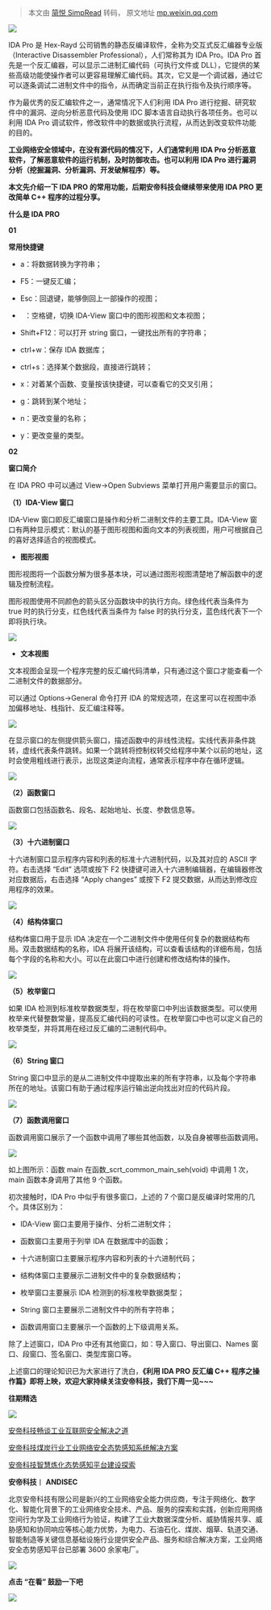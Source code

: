 > 本文由 [简悦 SimpRead](http://ksria.com/simpread/) 转码， 原文地址 [mp.weixin.qq.com](https://mp.weixin.qq.com/s/NIy0omE7yTyUZEX3FyyFZA)

![](https://mmbiz.qpic.cn/mmbiz_gif/ll2PVky3MmaYz8UWHicLDSC4e3NqcibOLicCiaYtmQm9A0Ied3OLs4Wibj6bLz8jmf0gB3k0h1aQNNVKNqjKFcZV0Mg/640?wx_fmt=gif)

IDA Pro 是 Hex-Rayd 公司销售的静态反编译软件，全称为交互式反汇编器专业版（Interactive Disassembler Professional），人们常称其为 IDA Pro。IDA Pro 首先是一个反汇编器，可以显示二进制汇编代码（可执行文件或 DLL），它提供的某些高级功能使操作者可以更容易理解汇编代码。其次，它又是一个调试器，通过它可以逐条调试二进制文件中的指令，从而确定当前正在执行指令及执行顺序等。

作为最优秀的反汇编软件之一，通常情况下人们利用 IDA Pro 进行挖掘、研究软件中的漏洞、逆向分析恶意代码及使用 IDC 脚本语言自动执行各项任务。也可以利用 IDA Pro 调试软件，修改软件中的数据或执行流程，从而达到改变软件功能的目的。

**********工业网络安全领域中，在没有源代码的情况下，人们通常利用 IDA Pro 分析恶意软件，了解恶意软件的运行机制，及时防御攻击。也可以利用 IDA Pro 进行漏洞分析（挖掘漏洞、分析漏洞、开发破解程序）等。**********

**本文先介绍一下 IDA PRO 的常用功能，后期安帝科技会继续带来使用 IDA PRO 更改简单 C++ 程序的过程分享。**

**什么是 IDA PRO**

**01**

**常用快捷键**

*   a：将数据转换为字符串；
    
*   F5：一键反汇编；
    
*   Esc：回退键，能够倒回上一部操作的视图；
    
*     ：空格键，切换 IDA-View 窗口中的图形视图和文本视图；
    
*   Shift+F12：可以打开 string 窗口，一键找出所有的字符串；
    
*   ctrl+w：保存 IDA 数据库；
    
*   ctrl+s：选择某个数据段，直接进行跳转；
    
*   x：对着某个函数、变量按该快捷键，可以查看它的交叉引用；
    
*   g：跳转到某个地址；
    
*   n：更改变量的名称；
    
*   y：更改变量的类型。
    

**02**

**窗口简介**

在 IDA PRO 中可以通过 View→Open Subviews 菜单打开用户需要显示的窗口。

**（1）IDA-View 窗口**

IDA-View 窗口即反汇编窗口是操作和分析二进制文件的主要工具。IDA-View 窗口有两种显示模式：默认的基于图形视图和面向文本的列表视图，用户可根据自己的喜好选择适合的视图模式。

*   **图形视图**
    

图形视图将一个函数分解为很多基本块，可以通过图形视图清楚地了解函数中的逻辑及控制流程。

图形视图使用不同颜色的箭头区分函数块中的执行方向。绿色线代表当条件为 true 时的执行分支，红色线代表当条件为 false 时的执行分支，蓝色线代表下一个即将执行块。

![](https://mmbiz.qpic.cn/mmbiz_png/ll2PVky3MmbHQOH9usfp1GtXeDoKQfYC9MEkX3keibj7rzv5sKIvIl52utCxia32kLprzvQA96sXaOQ1DOmUehcQ/640?wx_fmt=png)

*   **文本视图**
    

文本视图会呈现一个程序完整的反汇编代码清单，只有通过这个窗口才能查看一个二进制文件的数据部分。

可以通过 Options→General 命令打开 IDA 的常规选项，在这里可以在视图中添加偏移地址、栈指针、反汇编注释等。

![](https://mmbiz.qpic.cn/mmbiz_jpg/ll2PVky3MmbHQOH9usfp1GtXeDoKQfYCIQgrYcOFuHuR2cMYmIkSQ9zWuutO3tmfJ22wTdJFD1QcszIt6NvovA/640?wx_fmt=jpeg)

在显示窗口的左侧提供箭头窗口，描述函数中的非线性流程。实线代表非条件跳转，虚线代表条件跳转。如果一个跳转将控制权转交给程序中某个以前的地址，这时会使用粗线进行表示，出现这类逆向流程，通常表示程序中存在循环逻辑。

![](https://mmbiz.qpic.cn/mmbiz_png/ll2PVky3MmbHQOH9usfp1GtXeDoKQfYC5DNhHCRgv27Q2xD5XVibnEIW67HWibW4tGjoZ3gzj7qnJE0djnqiblTiaQ/640?wx_fmt=png)

**（2）函数窗口**

函数窗口包括函数名、段名、起始地址、长度、参数信息等。

![](https://mmbiz.qpic.cn/mmbiz_png/ll2PVky3MmbHQOH9usfp1GtXeDoKQfYCibNcuicqmiciaX6xqIwtQD2CibkqiaCliaI5iaviaFPzlTsaIxTnicVtOaaviaMnQ/640?wx_fmt=png)

**（3）十六进制窗口**

十六进制窗口显示程序内容和列表的标准十六进制代码，以及其对应的 ASCII 字符。右击选择 “Edit” 选项或按下 F2 快捷键可进入十六进制编辑器，在编辑器修改对应数据后，右击选择 “Apply changes” 或按下 F2 提交数据，从而达到修改应用程序的效果。

![](https://mmbiz.qpic.cn/mmbiz_png/ll2PVky3MmbHQOH9usfp1GtXeDoKQfYCAMOujMEA6tMCiayAuEoD63WPrlqeibzvH3pBRBxcj9iaYAXtlTOOmhiaBg/640?wx_fmt=png)

**（4）结构体窗口**

结构体窗口用于显示 IDA 决定在一个二进制文件中使用任何复杂的数据结构布局。双击数据结构的名称，IDA 将展开该结构，可以查看该结构的详细布局，包括每个字段的名称和大小。可以在此窗口中进行创建和修改结构体的操作。

![](https://mmbiz.qpic.cn/mmbiz_png/ll2PVky3MmbHQOH9usfp1GtXeDoKQfYCCaBWKx98FQdvSGfs5WlcH5cPbPUUY0lMNfoklgtsku9bnzxuzkbibKA/640?wx_fmt=png)

**（5）枚举窗口**

如果 IDA 检测到标准枚举数据类型，将在枚举窗口中列出该数据类型。可以使用枚举来代替整数常量，提高反汇编代码的可读性。在枚举窗口中也可以定义自己的枚举类型，并将其用在经过反汇编的二进制代码中。

![](https://mmbiz.qpic.cn/mmbiz_jpg/ll2PVky3MmbHQOH9usfp1GtXeDoKQfYCvMUMmUHbpmZKDEiayOByRdzegXcjI5o6CEayaTRIuACSEHyyIEricxvQ/640?wx_fmt=jpeg)

**（6）String 窗口**

String 窗口中显示的是从二进制文件中提取出来的所有字符串，以及每个字符串所在的地址。该窗口有助于通过程序运行输出逆向找出对应的代码片段。 

![](https://mmbiz.qpic.cn/mmbiz_png/ll2PVky3MmbHQOH9usfp1GtXeDoKQfYCcRvjZicVQJGtPn1G1icekFGeq4UmXet0TDRicSuAibatZBAFfmlYwKFGLg/640?wx_fmt=png)

**（7）函数调用窗口**

函数调用窗口展示了一个函数中调用了哪些其他函数，以及自身被哪些函数调用。

![](https://mmbiz.qpic.cn/mmbiz_png/ll2PVky3MmbHQOH9usfp1GtXeDoKQfYCpXIO6icteAymP8S9vrJtJicmSTz6u8KLGyEHA7oKIfHoQOCKovypPh9A/640?wx_fmt=png)

如上图所示：函数 main 在函数_scrt_common_main_seh(void) 中调用 1 次，main 函数本身调用了其他 9 个函数。

初次接触时，IDA Pro 中似乎有很多窗口，上述的 7 个窗口是反编译时常用的几个。具体区别为：

*   IDA-View 窗口主要用于操作、分析二进制文件；
    
*   函数窗口主要用于列举 IDA 在数据库中的函数；
    
*   十六进制窗口主要展示程序内容和列表的十六进制代码；
    
*   结构体窗口主要展示二进制文件中的复杂数据结构；
    
*   枚举窗口主要展示 IDA 检测到的标准枚举数据类型；
    
*   String 窗口主要展示二进制文件中的所有字符串；
    
*   函数调用窗口主要展示一个函数的上下级调用关系。
    

除了上述窗口，IDA Pro 中还有其他窗口，如：导入窗口、导出窗口、Names 窗口、段窗口、签名窗口、类型库窗口等。

上述窗口的理论知识已为大家进行了洗白，**《利用 IDA PRO 反汇编 C++ 程序之操作篇》即将上映，欢迎大家持续关注安帝科技，我们下周一见~~~**

**往期精选**

![](https://mmbiz.qpic.cn/mmbiz_gif/ll2PVky3MmYrt8sZBqiah8aNInQspzccnPAAhd0OKLQ5Ziad4ovQEohiamyrpYjQcwVAWROpYWmMXia1YRKPiczFSQw/640?wx_fmt=gif)

[安帝科技畅谈工业互联网安全解决之道](http://mp.weixin.qq.com/s?__biz=MzU3ODQ4NjA3Mg==&mid=2247493505&idx=1&sn=cd76dc9de8d8ffab5b3b70b0f452c9f3&chksm=fd760dd6ca0184c08d9b721cafcda5b0bde36b460425d5036f7fe244bf0d86249701116a6401&scene=21#wechat_redirect)  

[安帝科技煤炭行业工业网络安全态势感知系统解决方案](http://mp.weixin.qq.com/s?__biz=MzU3ODQ4NjA3Mg==&mid=2247493470&idx=1&sn=68a02791549db1382952edb2320be8a8&chksm=fd760d09ca01841fc388425555c7b70c4ffceb901e661c0a0e64e4abb95812c4a5d7555bd0ec&scene=21#wechat_redirect)  

[安帝科技智慧炼化态势感知平台建设探索](http://mp.weixin.qq.com/s?__biz=MzU3ODQ4NjA3Mg==&mid=2247493441&idx=1&sn=2b7d875a54bbc77405f5b1d9c3114f9b&chksm=fd760d16ca01840056ad1a285e86ef41f5e5f2b872c22f2a5eca916ff5f376028f5b561c350b&scene=21#wechat_redirect)  

  

  

**安帝科技**丨 **ANDISEC**

北京安帝科技有限公司是新兴的工业网络安全能力供应商，专注于网络化、数字化、智能化背景下的工业网络安全技术、产品、服务的探索和实践，创新应用网络空间行为学及工业网络行为验证，构建了工业大数据深度分析、威胁情报共享、威胁感知和协同响应等核心能力优势，为电力、石油石化、煤炭、烟草、轨道交通、智能制造等关键信息基础设施行业提供安全产品、服务和综合解决方案，工业网络安全态势感知平台已部署 3600 余家电厂。  

![](https://mmbiz.qpic.cn/mmbiz_gif/ll2PVky3MmaYz8UWHicLDSC4e3NqcibOLicM3zL7JicjErwAgYHma0KEtaf9jaFs0y5UT09nqabt8oIql9NUhs9L9A/640?wx_fmt=gif)  

**点击 “在看” 鼓励一下吧**

![](https://mmbiz.qpic.cn/mmbiz_png/ll2PVky3MmZOFFgf4oTyfUTx7y0ZBV9yIg8qmaSwAvbjiba2KQn7VgmXYIriagc9H0hMu1u0UIZr98JYSmyG9tibg/640?wx_fmt=png)